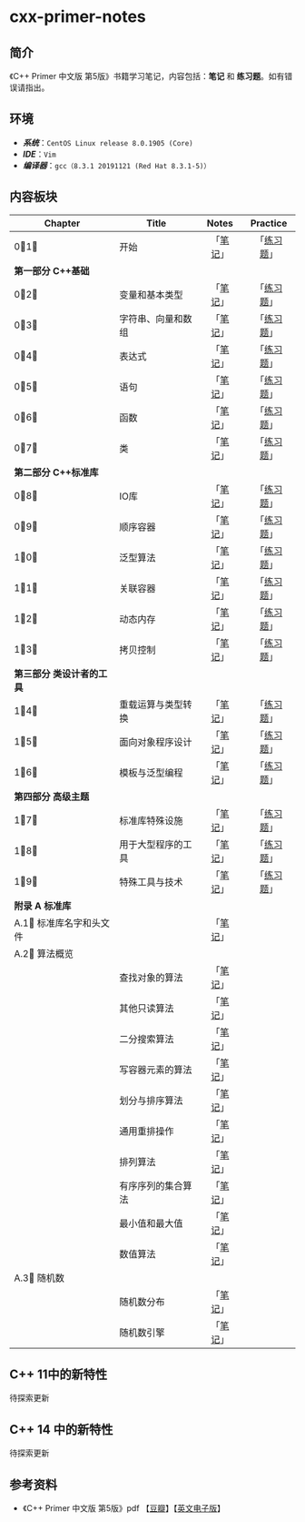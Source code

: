 # cxx-primer-notes

## 简介

《C++ Primer 中文版 第5版》书籍学习笔记，内容包括：**笔记** 和 **练习题**。如有错误请指出。

## 环境

- ***系统***：`CentOS Linux release 8.0.1905 (Core)`
- ***IDE***：`Vim`
- ***编译器***：`gcc（8.3.1 20191121 (Red Hat 8.3.1-5)）`

## 内容板块

| Chapter                     | Title              |    Notes     |    Practice    |
| --------------------------- | ------------------ | :----------: | :------------: |
| 0⃣️1⃣️                          | 开始               | 「[笔记]()」 | 「[练习题]()」 |
| **第一部分 C++基础**        |                    |              |                |
| 0⃣️2⃣️                          | 变量和基本类型     | 「[笔记]()」 | 「[练习题]()」 |
| 0⃣️3⃣️                          | 字符串、向量和数组 | 「[笔记]()」 | 「[练习题]()」 |
| 0⃣️4⃣️                          | 表达式             | 「[笔记]()」 | 「[练习题]()」 |
| 0⃣️5⃣️                          | 语句               | 「[笔记]()」 | 「[练习题]()」 |
| 0⃣️6⃣️                          | 函数               | 「[笔记]()」 | 「[练习题]()」 |
| 0⃣️7⃣️                          | 类                 | 「[笔记]()」 | 「[练习题]()」 |
| **第二部分 C++标准库**      |                    |              |                |
| 0⃣️8⃣️                          | IO库               | 「[笔记]()」 | 「[练习题]()」 |
| 0⃣️9⃣️                          | 顺序容器           | 「[笔记]()」 | 「[练习题]()」 |
| 1⃣️0⃣️                          | 泛型算法           | 「[笔记]()」 | 「[练习题]()」 |
| 1⃣️1⃣️                          | 关联容器           | 「[笔记]()」 | 「[练习题]()」  |
| 1⃣️2⃣️                          | 动态内存           | 「[笔记]()」 | 「[练习题]()」 |
| 1⃣️3⃣️                          | 拷贝控制           | 「[笔记]()」 | 「[练习题]()」 |
| **第三部分 类设计者的工具** |                    |              |                |
| 1⃣️4⃣️                          | 重载运算与类型转换 | 「[笔记]()」 | 「[练习题]()」 |
| 1⃣️5⃣️                          | 面向对象程序设计   | 「[笔记]()」 | 「[练习题]()」 |
| 1⃣️6⃣️                          | 模板与泛型编程     | 「[笔记]()」 | 「[练习题]()」 |
| **第四部分 高级主题**       |                    |              |                |
| 1⃣️7⃣️                          | 标准库特殊设施     | 「[笔记]()」 | 「[练习题]()」 |
| 1⃣️8⃣️                          | 用于大型程序的工具 | 「[笔记]()」 | 「[练习题]()」 |
| 1⃣️9⃣️                          | 特殊工具与技术     | 「[笔记]()」 | 「[练习题]()」 |
| **附录 A 标准库**           |                    |              |                |
| A.1⃣️ 标准库名字和头文件      |                    | 「[笔记]()」 |                |
| A.2⃣️ 算法概览                |                    |              |                |
|                             | 查找对象的算法     | 「[笔记]()」 |                |
|                             | 其他只读算法       | 「[笔记]()」 |                |
|                             | 二分搜索算法       | 「[笔记]()」 |                |
|                             | 写容器元素的算法   | 「[笔记]()」 |                |
|                             | 划分与排序算法     | 「[笔记]()」 |                |
|                             | 通用重排操作       | 「[笔记]()」 |                |
|                             | 排列算法           | 「[笔记]()」 |                |
|                             | 有序序列的集合算法 | 「[笔记]()」 |                |
|                             | 最小值和最大值     | 「[笔记]()」 |                |
|                             | 数值算法           | 「[笔记]()」 |                |
| A.3⃣️ 随机数                  |                    |              |                |
|                             | 随机数分布         | 「[笔记]()」 |                |
|                             | 随机数引擎         | 「[笔记]()」 |                |



## C++ 11中的新特性

待探索更新

## C++ 14 中的新特性

待探索更新

## 参考资料

- 《C++ Primer 中文版 第5版》pdf 【[豆瓣](https://book.douban.com/subject/25708312/)】【[英文电子版](https://eprints.akakom.ac.id/55/1/c_primer_5th_edition.pdf)】

